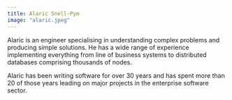 ```yaml
---
title: Alaric Snell-Pym
image: "alaric.jpeg"
---
```

Alaric is an engineer specialising in understanding complex problems and
producing simple solutions. He has a wide range of experience implementing
everything from line of business systems to distributed databases comprising
thousands of nodes.

Alaric has been writing software for over 30 years and has spent more than 20 of
those years leading on major projects in the enterprise software sector.
